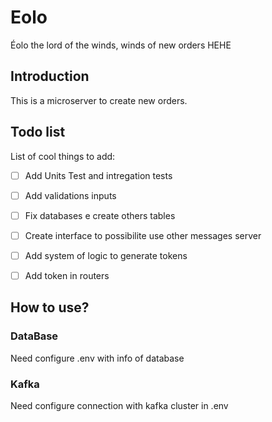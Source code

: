 # Eolo
 Éolo the lord of the winds, winds of new orders HEHE

## Introduction
This is a microserver to create new orders.

## Todo list
List of cool things to add:

* [ ] Add Units Test and intregation tests 
* [ ] Add validations inputs
* [ ] Fix databases e create others tables
* [ ] Create interface to possibilite use other messages server 
* [ ] Add system of logic to generate tokens
* [ ] Add token in routers



## How to use?
### DataBase
Need configure .env with info of database
 
### Kafka
  Need configure connection with kafka cluster in .env
